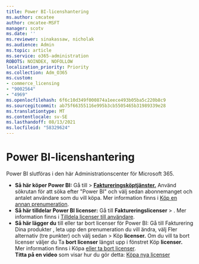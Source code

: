 ```yaml
---
title: Power BI-licenshantering
ms.author: cmcatee
author: cmcatee-MSFT
manager: scotv
ms.date: ''
ms.reviewer: sinakassaw, nicholak
ms.audience: Admin
ms.topic: article
ms.service: o365-administration
ROBOTS: NOINDEX, NOFOLLOW
localization_priority: Priority
ms.collection: Adm_O365
ms.custom:
- commerce_licensing
- "9002564"
- "4969"
ms.openlocfilehash: 6f6c10d349f000874a1eece493b05ba5c220b8c9
ms.sourcegitcommit: ab75f66355116e995b3cb5505465b31989339e28
ms.translationtype: MT
ms.contentlocale: sv-SE
ms.lasthandoff: 08/13/2021
ms.locfileid: "58329624"
---
```

# <a name="power-bi-license-management"></a>Power BI-licenshantering

Power BI slutföras i den här Administrationscenter för Microsoft 365.

- **Så här köper Power BI:** Gå till  \> **[Faktureringsköptjänster.](https://go.microsoft.com/fwlink/p/?linkid=868433)** Använd sökrutan för att söka efter "Power BI" och välj sedan abonnemanget och antalet användare som du vill köpa. Mer information finns i [Köp en annan prenumeration](https://docs.microsoft.com/microsoft-365/commerce/try-or-buy-microsoft-365#buy-a-different-subscription).
- **Så här tilldelar Power BI licenser:** Gå till **Faktureringslicenser**  >  **[](https://go.microsoft.com/fwlink/p/?linkid=842264)**. Mer information finns i [Tilldela licenser till användare](https://docs.microsoft.com/microsoft-365/admin/manage/assign-licenses-to-users).
- **Så här lägger du** till eller tar bort licenser för Power BI: Gå till Fakturering Dina produkter , leta upp den prenumeration du vill ändra, välj Fler alternativ (tre punkter) och välj sedan  >  **[](https://go.microsoft.com/fwlink/p/?linkid=842054)** Köp **licenser.**  Om du vill ta bort licenser väljer du Ta **bort licenser** längst upp i fönstret Köp **licenser.** Mer information finns i Köpa [eller ta bort licenser](https://docs.microsoft.com/microsoft-365/commerce/licenses/buy-licenses).\
**Titta på en video** som visar hur du gör detta: [Köpa nya licenser](https://go.microsoft.com/fwlink/p/?linkid=2154857)